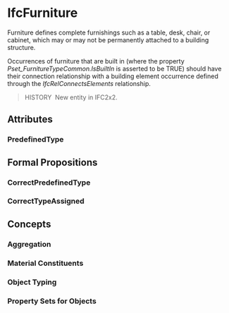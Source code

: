# IfcFurniture

Furniture defines complete furnishings such as a table, desk, chair, or cabinet, which may or may not be permanently attached to a building structure.

Occurrences of furniture that are built in (where the property _Pset_FurnitureTypeCommon.IsBuiltIn_ is asserted to be TRUE) should have their connection relationship with a building element occurrence defined through the _IfcRelConnectsElements_ relationship.

> HISTORY&nbsp; New entity in IFC2x2.

## Attributes

### PredefinedType


## Formal Propositions

### CorrectPredefinedType


### CorrectTypeAssigned


## Concepts

### Aggregation


### Material Constituents


### Object Typing


### Property Sets for Objects


